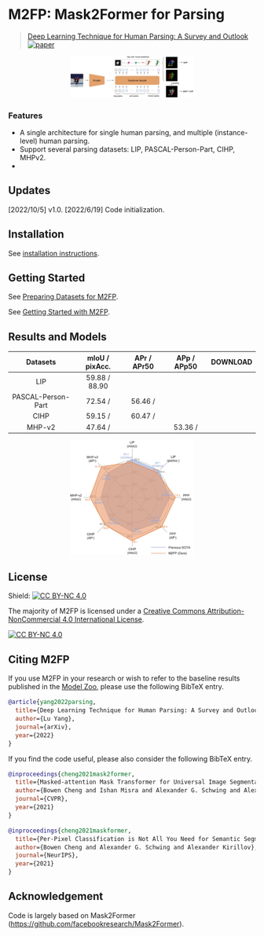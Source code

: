 # M2FP: Mask2Former for Parsing

> [Deep Learning Technique for Human Parsing: A Survey and Outlook]() <br>
> [![paper](https://img.shields.io/badge/Paper-arxiv-b31b1b)](https://)


<p align="center"><img width="50%" src="datasets/m2fp_arch.png" /></p>

### Features
* A single architecture for single human parsing, and multiple (instance-level) human parsing.
* Support several parsing datasets: LIP, PASCAL-Person-Part, CIHP, MHPv2.
* 

## Updates
[2022/10/5] v1.0.
[2022/6/19] Code initialization.


## Installation

See [installation instructions](INSTALL.md).


## Getting Started

See [Preparing Datasets for M2FP](datasets/README.md).

See [Getting Started with M2FP](GETTING_STARTED.md).


## Results and Models

|  Datasets         | mIoU / pixAcc. | APr / APr50 | APp / APp50 | DOWNLOAD |
|:-----------------:|:--------------:|:-----------:|:-----------:| :-------:|
| LIP               | 59.88 / 88.90  |             |             |          |
| PASCAL-Person-Part| 72.54 /        | 56.46 /     |             |          |
| CIHP              | 59.15 /        | 60.47 /     |             |          |
| MHP-v2            | 47.64 /        |             | 53.36 /     |          |


<p align="center"><img width="50%" src="datasets/m2fp_performance.png" /></p>


## License

Shield: [![CC BY-NC 4.0][cc-by-nc-shield]][cc-by-nc]

The majority of M2FP is licensed under a
[Creative Commons Attribution-NonCommercial 4.0 International License](LICENSE).

[![CC BY-NC 4.0][cc-by-nc-image]][cc-by-nc]

[cc-by-nc]: http://creativecommons.org/licenses/by-nc/4.0/
[cc-by-nc-image]: https://licensebuttons.net/l/by-nc/4.0/88x31.png
[cc-by-nc-shield]: https://img.shields.io/badge/License-CC%20BY--NC%204.0-lightgrey.svg


## <a name="CitingM2FP"></a>Citing M2FP

If you use M2FP in your research or wish to refer to the baseline results published in the [Model Zoo](MODEL_ZOO.md), please use the following BibTeX entry.

```BibTeX
@article{yang2022parsing,
  title={Deep Learning Technique for Human Parsing: A Survey and Outlook},
  author={Lu Yang},
  journal={arXiv},
  year={2022}
}
```

If you find the code useful, please also consider the following BibTeX entry.

```BibTeX
@inproceedings{cheng2021mask2former,
  title={Masked-attention Mask Transformer for Universal Image Segmentation},
  author={Bowen Cheng and Ishan Misra and Alexander G. Schwing and Alexander Kirillov and Rohit Girdhar},
  journal={CVPR},
  year={2021}
}
```

```BibTeX
@inproceedings{cheng2021maskformer,
  title={Per-Pixel Classification is Not All You Need for Semantic Segmentation},
  author={Bowen Cheng and Alexander G. Schwing and Alexander Kirillov},
  journal={NeurIPS},
  year={2021}
}
```

## Acknowledgement

Code is largely based on Mask2Former (https://github.com/facebookresearch/Mask2Former).
